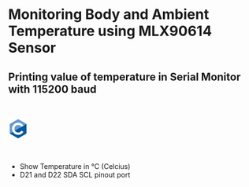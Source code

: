 # Monitoring Body and Ambient Temperature using MLX90614 Sensor
## Printing value of temperature in Serial Monitor with 115200 baud

<br/>

<a href="https://www.cprogramming.com/" target="_blank" rel="noreferrer"> <img src="https://raw.githubusercontent.com/devicons/devicon/master/icons/c/c-original.svg" alt="c" width="40" height="40"/> </a>

<br/> 

- Show Temperature in °C (Celcius)
- D21 and D22 SDA SCL pinout port
